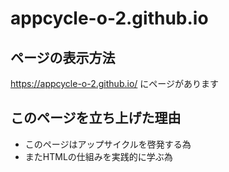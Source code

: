# appcycle-o-2.github.io
## ページの表示方法
https://appcycle-o-2.github.io/
にページがあります

## このページを立ち上げた理由

- このページはアップサイクルを啓発する為
- またHTMLの仕組みを実践的に学ぶ為

